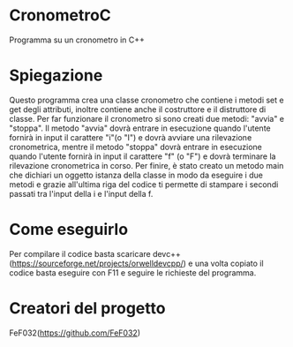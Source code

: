 # CronometroC
Programma su un cronometro in C++

# Spiegazione

Questo programma crea una classe cronometro che contiene i metodi set e get degli attributi, inoltre contiene anche il costruttore e il distruttore di classe. Per far funzionare il cronometro si sono creati due metodi: "avvia" e "stoppa". Il metodo "avvia" dovrà entrare in esecuzione quando l'utente fornirà in input il carattere "i"(o "I") e dovrà avviare una rilevazione cronometrica, mentre il metodo "stoppa" dovrà entrare in esecuzione quando l'utente fornirà in input il carattere "f" (o "F") e dovrà terminare la rilevazione cronometrica in corso. 
Per finire, è stato creato un metodo main che dichiari un oggetto istanza della classe in modo da eseguire i due metodi e grazie all'ultima riga del codice ti permette di stampare i secondi passati tra l'input della i e l'input della f.

# Come eseguirlo

Per compilare il codice basta scaricare devc++ (https://sourceforge.net/projects/orwelldevcpp/) e una volta copiato il codice basta eseguire con F11 e seguire le richieste del programma.

# Creatori del progetto

  FeF032(https://github.com/FeF032)
